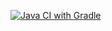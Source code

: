 [![Java CI with Gradle](https://github.com/Kocherg1nVA/AQA_hw_pattern_Task2/actions/workflows/gradle.yml/badge.svg)](https://github.com/Kocherg1nVA/AQA_hw_pattern_Task2/actions/workflows/gradle.yml)